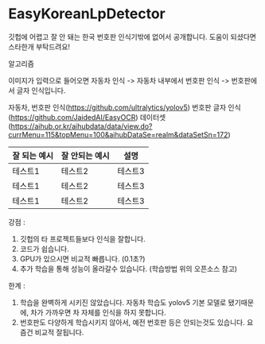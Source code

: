 # EasyKoreanLpDetector
깃헙에 어렵고 잘 안 돼는 한국 번호판 인식기밖에 없어서 공개합니다.
도움이 되셨다면 스타한개 부탁드려요!

알고리즘

이미지가 입력으로 들어오면 자동차 인식 -> 자동차 내부에서 번호판 인식 -> 번호판에서 글자 인식입니다.

자동차, 번호판 인식(https://github.com/ultralytics/yolov5)
번호판 글자 인식(https://github.com/JaidedAI/EasyOCR)
데이터셋 (https://aihub.or.kr/aihubdata/data/view.do?currMenu=115&topMenu=100&aihubDataSe=realm&dataSetSn=172)

|잘 되는 예시|잘 안되는 예시|설명|
|------|---|---|
|테스트1|테스트2|테스트3|
|테스트1|테스트2|테스트3|
|테스트1|테스트2|테스트3|

강점 :
1. 깃헙의 타 프로젝트들보다 인식을 잘합니다.
2. 코드가 쉽습니다.
3. GPU가 있으시면 비교적 빠릅니다. (0.1초?)
4. 추가 학습을 통해 성능이 올라갈수 있습니다. (학습방법 위의 오픈소스 참고)

한계 :
1. 학습을 완벽하게 시키진 않았습니다. 자동차 학습도 yolov5 기본 모델로 됐기때문에, 차가 가까우면 차 자체를 인식을 하지 못합니다.
2. 번호판도 다양하게 학습시키지 않아서, 예전 번호판 등은 안되는것도 있습니다. 요즘건 비교적 잘됩니다.

